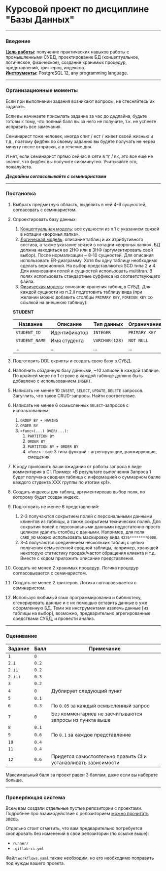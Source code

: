 # Курсовой проект по дисциплине "Базы Данных"

---

### Введение

<b><u>Цель работы</u>:</b> получение практических навыков работы с промышленными СУБД, проектирование
БД (концептуальное, логическое, физическое), создание хранимых процедур, представлений,
триггеров, индексов.  
<b><u>Инструменты</u>:</b> PostgreSQL 12, any programming language.

---

### Организационные моменты

Если при выполнении задания возникают вопросы, не стесняйтесь их задавать.

Если вы начинаете присылать задание за час до дедлайна, будьте готовы к тому, что полный балл вы
за него не получите, т.к. не успеете исправить все замечания.

Семинарист тоже человек, иногда спит / ест / живет своей жизнью и т.д., поэтому фидбек по своему
заданию вы будете получать не через минуту после отправки, а в течение дня.

И нет, если семинарист прямо сейчас в сети в тг / вк, это все еще не значит, что фидбек вы получите
сиюминутно. Учитывайте это, пожалуйста.

**_Дедлайны согласовывайте с семинаристами_**

---

### Постановка

1. Выбрать предметную область, выделить в ней 4-6 сущностей, согласовать с семинаристом.
2. Спроектировать базу данных:
   1. <u>Концептуальная модель</u>: все сущности из п.1 с указанием связей в нотации «воронья лапка». 
   2. <u>Логическая модель</u>: описание таблиц и их атрибутивного состава, а также указание связей в нотации «воронья 
   лапка». БД должна находиться во 2НФ или в 3НФ (аргументировать свой выбор). После нормализации ~ 8-10 сущностей. 
   Для описания использовать ER-диаграмму. Хотя бы одну таблицу необходимо сделать версионной. На выбор представляются 
   SCD типа 2 и 4. Для именования полей и сущностей использовать multitran. В полях использовать стандартные суффикса из
   соответствующего файла. 
   3. <u>Физическая модель</u>: описание хранения таблиц в СУБД. Для каждой сущности из п.2.ii подготовить таблицу вида
   (при желании можно добавить столбцы `PRIMARY KEY`, `FOREIGN KEY` со ссылкой на внешнюю таблицу):  
    

   **STUDENT**   

   Название       | Описание      | Тип данных     | Ограничение 
   -------------- | ------------- | -------------- | -----------
   `STUDENT_ID`   | Идентификатор | `INTEGER`      | `PRIMARY KEY`
   `STUDENT_NAME` | Имя студента  | `VARCHAR(128)` | `NOT NULL`
   ...            | ...           | ...            | ...

 3. Подготовить DDL скрипты и создать свою базу в СУБД.
 4. Наполнить созданную базу данными, ~10 записей в каждой таблице. По крайней мере по 1
    строке в каждой таблице должно быть добавлено с использованием `INSERT`.
 5. Написать не менее 10 `INSERT`, `SELECT`, `UPDATE`, `DELETE` запросов. Загуглить, что
    такое CRUD-запросы. Найти соответствие.
 6. Написать не менее 6 осмысленных `SELECT`-запросов с использованием:
    1. `GROUP BY + HAVING`
    2. `ORDER BY`
    3. `<func>(...) OVER(...)`:
       1. `PARTITION BY`
       2. `ORDER BY`
       3. `PARTITION BY + ORDER BY`
       4. `<func>` - все 3 типа функций - агрегирующие, ранжирующие, смещения
 7. К коду приложить ваши ожидания от работы запроса в виде комментария в CI. Пример: «В результате
    выполнения Запроса 1 будет получена сводная таблица с информацией о суммарном балле
    каждого студента XXX группы по итогам кр1».
 8. Создать индексы для таблиц, аргументировав выбор поля, по которому будет создан индекс.
 9. Подготовить не менее 6 представлений:
    1. 2-3 получаются сокрытием полей с персональными данными клиентов из таблицы, а
       также сокрытием технических полей. Для сокрытия полей с персональными данными
       недостаточно просто целиком удалить столбец с данными. Например, для поля
       `CARD_NO` можно использовать маскировку вида `4276********0000`.
    2. 3-4 получаются соединением нескольких таблиц с целью получения осмысленной
       сводной таблицы, например, хранящей некоторую статистику продаж/частот
       обращения клиента и т.д.
       Вместе с кодом приложить описание представления.
 10. Создать не менее 2 хранимых процедур. Логика процедур согласовывается с семинаристом.
 11. Создать не менее 2 триггеров. Логика согласовывается с семинаристом.
 12. Используя любимый язык программирования и библиотеку, сгенерировать данные и с их помощью вставить данные в уже 
     оформленную БД. Теми же инструментами извлечь данные [из таблицы на выбор], возможно, предварительно 
     агрегированные средствами СУБД, и провести анализ.

---

### Оценивание

Задание | Балл  | Примечание
------- | ----- | --------------
`1`     | `0`   | 
`2.i`   | `0.2` | 
`2.ii`  | `0.2` | 
`2.iii` | `0.3` | 
`3`     | `0.2` | 
`4`     | `0`   | Дублирует следующий пункт
`5`     | `0.1` | 
`6`     | `0.3` | По `0.05` за каждый осмысленный запрос
`7`     | `0`   | Без комментариев не засчитываются запросы из пункта выше
`8`     | `0.1` | 
`9`     | `0.6` | По `0.1` за каждое представление
`10`    | `0.4` | 
`11`    | `0.4` | 
`12`    | `0.6` | Придется самостоятельно править CI и устанавливать зависимости

Максимальный балл за проект равен 3 баллам, даже если вы наберете больше.

---

### Проверяющая система

Всем вам создали отдельные пустые репозитории с проектами. Подробнее про взаимодействие с репозиторием [можно
прочитать здесь](https://gitlab.com/fpmi-atp/db2022-supplementary/project-sample/-/tree/master).   

Отдельно стоит отметить, что вам предварительно потребуется скопировать без изменений в свои репозитории (по ссылке 
выше):
 * `runner/`
 * `.gitlab-ci.yml`

Файл `workflows.yaml` также необходим, но его необходимо поправить под нужды вашего проекта.